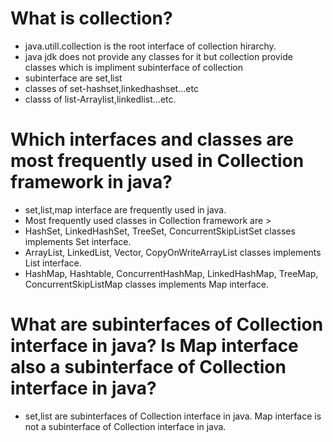 # What is collection?
* java.utill.collection is the root interface of collection hirarchy.
* java jdk does not provide any classes for it but collection provide classes which is impliment subinterface of collection
* subinterface are set,list
* classes of set-hashset,linkedhashset...etc
* classs of list-Arraylist,linkedlist...etc.
# Which interfaces and classes are most frequently used in Collection framework in java? 
* set,list,map interface are frequently used in java.
* Most frequently used classes in Collection framework are >
* HashSet, LinkedHashSet, TreeSet, ConcurrentSkipListSet classes implements Set interface.
* ArrayList, LinkedList, Vector, CopyOnWriteArrayList classes implements List interface.
* HashMap, Hashtable, ConcurrentHashMap, LinkedHashMap, TreeMap, ConcurrentSkipListMap classes implements Map interface.
#  What are subinterfaces of Collection interface in java? Is Map interface also a subinterface of Collection interface in java?
* set,list are subinterfaces of Collection interface in java. Map interface is not a subinterface of Collection interface in java.
